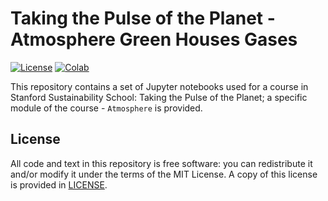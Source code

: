 
# Taking the Pulse of the Planet - Atmosphere Green Houses Gases
[![License](https://img.shields.io/github/license/envgp/taking_the_pulse_atmosphere.svg)](https://github.com/envgp/taking_the_pulse_atmosphere/blob/main/LICENSE)
[![Colab](https://colab.research.google.com/assets/colab-badge.svg)](https://colab.research.google.com/github/envgp/taking_the_pulse_atmosphere/blob/main/pulse_atmosphere_greenhouse_gases.ipynb)


This repository contains a set of Jupyter notebooks used for a course in Stanford Sustainability School: Taking the Pulse of the Planet; a specific module of the course - `Atmosphere` is provided.


## License

All code and text in this repository is free software: you can redistribute it and/or
modify it under the terms of the MIT License.
A copy of this license is provided in [LICENSE](LICENSE).
